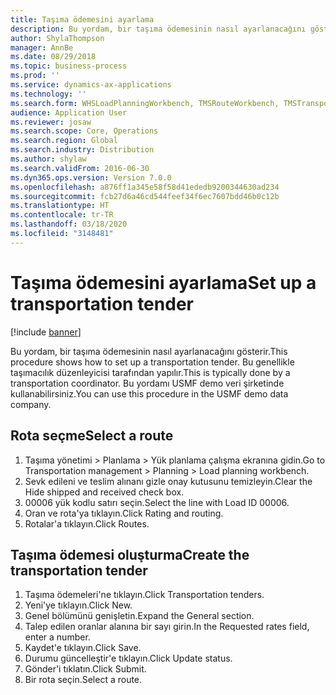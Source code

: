 ```yaml
---
title: Taşıma ödemesini ayarlama
description: Bu yordam, bir taşıma ödemesinin nasıl ayarlanacağını gösterir.
author: ShylaThompson
manager: AnnBe
ms.date: 08/29/2018
ms.topic: business-process
ms.prod: ''
ms.service: dynamics-ax-applications
ms.technology: ''
ms.search.form: WHSLoadPlanningWorkbench, TMSRouteWorkbench, TMSTransportationTender
audience: Application User
ms.reviewer: josaw
ms.search.scope: Core, Operations
ms.search.region: Global
ms.search.industry: Distribution
ms.author: shylaw
ms.search.validFrom: 2016-06-30
ms.dyn365.ops.version: Version 7.0.0
ms.openlocfilehash: a876ff1a345e58f58d41ededb9200344630ad234
ms.sourcegitcommit: fcb27d6a46cd544feef34f6ec7607bdd46b0c12b
ms.translationtype: HT
ms.contentlocale: tr-TR
ms.lasthandoff: 03/18/2020
ms.locfileid: "3148481"
---
```

# <a name="set-up-a-transportation-tender"></a><span data-ttu-id="ee8cc-103">Taşıma ödemesini ayarlama</span><span class="sxs-lookup"><span data-stu-id="ee8cc-103">Set up a transportation tender</span></span>

[!include [banner](../../includes/banner.md)]

<span data-ttu-id="ee8cc-104">Bu yordam, bir taşıma ödemesinin nasıl ayarlanacağını gösterir.</span><span class="sxs-lookup"><span data-stu-id="ee8cc-104">This procedure shows how to set up a transportation tender.</span></span> <span data-ttu-id="ee8cc-105">Bu genellikle taşımacılık düzenleyicisi tarafından yapılır.</span><span class="sxs-lookup"><span data-stu-id="ee8cc-105">This is typically done by a transportation coordinator.</span></span> <span data-ttu-id="ee8cc-106">Bu yordamı USMF demo veri şirketinde kullanabilirsiniz.</span><span class="sxs-lookup"><span data-stu-id="ee8cc-106">You can use this procedure in the USMF demo data company.</span></span>


## <a name="select-a-route"></a><span data-ttu-id="ee8cc-107">Rota seçme</span><span class="sxs-lookup"><span data-stu-id="ee8cc-107">Select a route</span></span>
1. <span data-ttu-id="ee8cc-108">Taşıma yönetimi > Planlama > Yük planlama çalışma ekranına gidin.</span><span class="sxs-lookup"><span data-stu-id="ee8cc-108">Go to Transportation management > Planning > Load planning workbench.</span></span>
2. <span data-ttu-id="ee8cc-109">Sevk edileni ve teslim alınanı gizle onay kutusunu temizleyin.</span><span class="sxs-lookup"><span data-stu-id="ee8cc-109">Clear the Hide shipped and received check box.</span></span>
3. <span data-ttu-id="ee8cc-110">00006 yük kodlu satırı seçin.</span><span class="sxs-lookup"><span data-stu-id="ee8cc-110">Select the line with Load ID 00006.</span></span>
4. <span data-ttu-id="ee8cc-111">Oran ve rota'ya tıklayın.</span><span class="sxs-lookup"><span data-stu-id="ee8cc-111">Click Rating and routing.</span></span>
5. <span data-ttu-id="ee8cc-112">Rotalar'a tıklayın.</span><span class="sxs-lookup"><span data-stu-id="ee8cc-112">Click Routes.</span></span>

## <a name="create-the-transportation-tender"></a><span data-ttu-id="ee8cc-113">Taşıma ödemesi oluşturma</span><span class="sxs-lookup"><span data-stu-id="ee8cc-113">Create the transportation tender</span></span>
1. <span data-ttu-id="ee8cc-114">Taşıma ödemeleri'ne tıklayın.</span><span class="sxs-lookup"><span data-stu-id="ee8cc-114">Click Transportation tenders.</span></span>
2. <span data-ttu-id="ee8cc-115">Yeni'ye tıklayın.</span><span class="sxs-lookup"><span data-stu-id="ee8cc-115">Click New.</span></span>
3. <span data-ttu-id="ee8cc-116">Genel bölümünü genişletin.</span><span class="sxs-lookup"><span data-stu-id="ee8cc-116">Expand the General section.</span></span>
4. <span data-ttu-id="ee8cc-117">Talep edilen oranlar alanına bir sayı girin.</span><span class="sxs-lookup"><span data-stu-id="ee8cc-117">In the Requested rates field, enter a number.</span></span>
5. <span data-ttu-id="ee8cc-118">Kaydet'e tıklayın.</span><span class="sxs-lookup"><span data-stu-id="ee8cc-118">Click Save.</span></span>
6. <span data-ttu-id="ee8cc-119">Durumu güncelleştir'e tıklayın.</span><span class="sxs-lookup"><span data-stu-id="ee8cc-119">Click Update status.</span></span>
7. <span data-ttu-id="ee8cc-120">Gönder'i tıklatın.</span><span class="sxs-lookup"><span data-stu-id="ee8cc-120">Click Submit.</span></span>
8. <span data-ttu-id="ee8cc-121">Bir rota seçin.</span><span class="sxs-lookup"><span data-stu-id="ee8cc-121">Select a route.</span></span>

